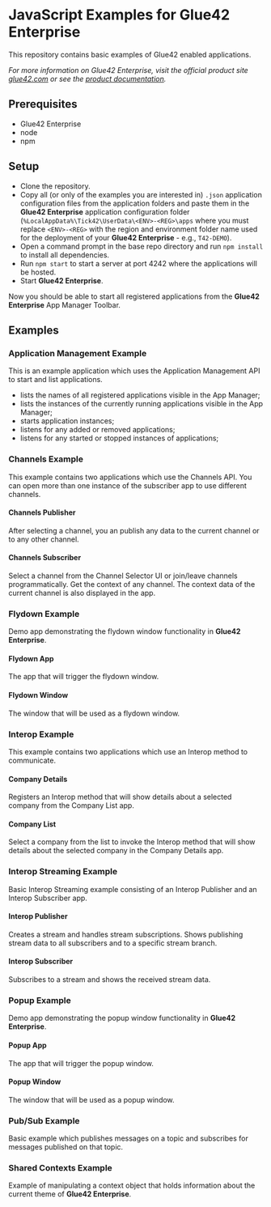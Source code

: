 # JavaScript Examples for Glue42 Enterprise

This repository contains basic examples of Glue42 enabled applications.

*For more information on Glue42 Enterprise, visit the official product site [glue42.com](https://glue42.com/) or see the [product documentation](https://docs.glue42.com).*

## Prerequisites

- Glue42 Enterprise
- node
- npm

## Setup

- Clone the repository.
- Copy all (or only of the examples you are interested in) `.json` application configuration files from the application folders and paste them in the **Glue42 Enterprise** application configuration folder (`%LocalAppData%\Tick42\UserData\<ENV>-<REG>\apps` where you must replace `<ENV>-<REG>` with the region and environment folder name used for the deployment of your **Glue42 Enterprise** - e.g., `T42-DEMO`).  
- Open a command prompt in the base repo directory and run `npm install` to install all dependencies. 
- Run `npm start` to start a server at port 4242 where the applications will be hosted.
- Start **Glue42 Enterprise**. 

Now you should be able to start all registered applications from the **Glue42 Enterprise** App Manager Toolbar.

## Examples

### Application Management Example

This is an example application which uses the Application Management API to start and list applications.

- lists the names of all registered applications visible in the App Manager;
- lists the instances of the currently running applications visible in the App Manager;
- starts application instances;
- listens for any added or removed applications;
- listens for any started or stopped instances of applications;

### Channels Example

This example contains two applications which use the Channels API. You can open more than one instance of the subscriber app to use different channels.

#### Channels Publisher

After selecting a channel, you an publish any data to the current channel or to any other channel.

#### Channels Subscriber

Select a channel from the Channel Selector UI or join/leave channels programmatically. Get the context of any channel. The context data of the current channel is also displayed in the app.

### Flydown Example

Demo app demonstrating the flydown window functionality in **Glue42 Enterprise**.

#### Flydown App

The app that will trigger the flydown window.

#### Flydown Window

The window that will be used as a flydown window.

### Interop Example

This example contains two applications which use an Interop method to communicate.

#### Company Details

Registers an Interop method that will show details about a selected company from the Company List app.

#### Company List

Select a company from the list to invoke the Interop method that will show details about the selected company in the Company Details app.

### Interop Streaming Example

Basic Interop Streaming example consisting of an Interop Publisher and an Interop Subscriber app.

#### Interop Publisher

Creates a stream and handles stream subscriptions. Shows publishing stream data to all subscribers and to a specific stream branch.

#### Interop Subscriber

Subscribes to a stream and shows the received stream data.

### Popup Example

Demo app demonstrating the popup window functionality in **Glue42 Enterprise**.

#### Popup App

The app that will trigger the popup window.

#### Popup Window

The window that will be used as a popup window.

### Pub/Sub Example

Basic example which publishes messages on a topic and subscribes for messages published on that topic.

### Shared Contexts Example

Example of manipulating a context object that holds information about the current theme of **Glue42 Enterprise**.